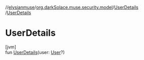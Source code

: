 //[elysianmuse](../../../index.md)/[org.darkSolace.muse.security.model](../index.md)/[UserDetails](index.md)
/[UserDetails](-user-details.md)

# UserDetails

[jvm]\
fun [UserDetails](-user-details.md)(user: [User](../../org.darkSolace.muse.user.model/-user/index.md)?)

